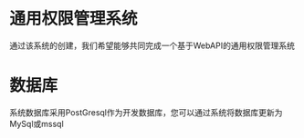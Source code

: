 # 通用权限管理系统
通过该系统的创建，我们希望能够共同完成一个基于WebAPI的通用权限管理系统
# 数据库
系统数据库采用PostGresql作为开发数据库，您可以通过系统将数据库更新为MySql或mssql

